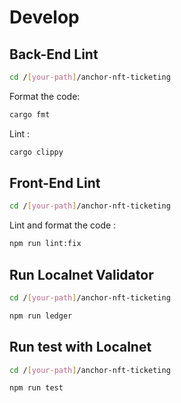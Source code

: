 # Develop


## Back-End Lint

```bash
cd /[your-path]/anchor-nft-ticketing
```

Format the code:

```bash
cargo fmt
```

Lint :

```bash
cargo clippy
```


## Front-End Lint

```bash
cd /[your-path]/anchor-nft-ticketing
```

Lint and format the code :

```bash
npm run lint:fix
```


## Run Localnet Validator

```bash
cd /[your-path]/anchor-nft-ticketing
```

```bash
npm run ledger
```


## Run test with Localnet

```bash
cd /[your-path]/anchor-nft-ticketing
```

```bash
npm run test
```

